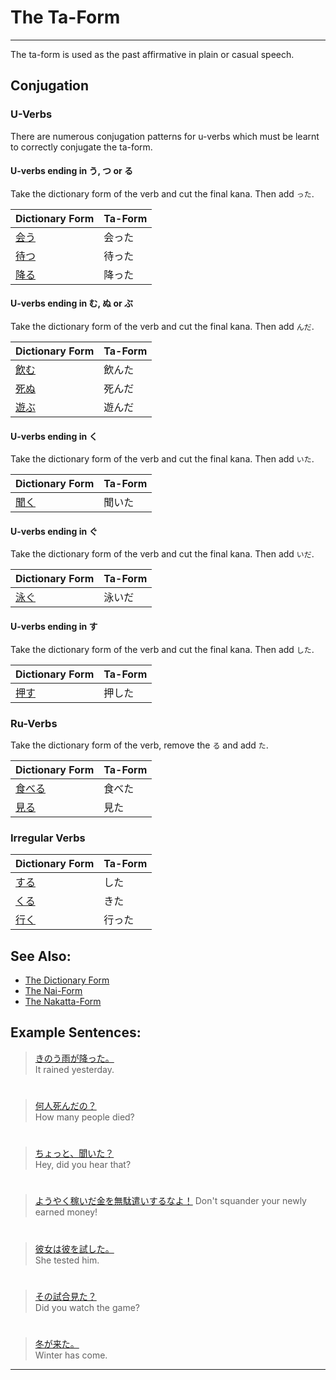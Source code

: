 # The Ta-Form
 ---
The ta-form is used as the past affirmative in plain or casual speech.

## Conjugation

### U-Verbs
There are numerous conjugation patterns for u-verbs which must be learnt to correctly conjugate the ta-form. 

#### U-verbs ending in う, つ or る
Take the dictionary form of the verb and cut the final kana. Then add `った`.

|Dictionary Form|Ta-Form|
|:--|:--|
|[会う]()|会った|
|[待つ]()|待った|
|[降る]()|降った|

#### U-verbs ending in む, ぬ or ぶ
Take the dictionary form of the verb and cut the final kana. Then add `んだ`.

|Dictionary Form|Ta-Form|
|:--|:--|
|[飲む]()|飲んた|
|[死ぬ]()|死んだ|
|[遊ぶ]()|遊んだ|

#### U-verbs ending in く
Take the dictionary form of the verb and cut the final kana. Then add `いた`.

|Dictionary Form|Ta-Form|
|:--|:--|
|[聞く]()|聞いた|

#### U-verbs ending in ぐ
Take the dictionary form of the verb and cut the final kana. Then add `いだ`.

|Dictionary Form|Ta-Form|
|:--|:--|
|[泳ぐ]()|泳いだ|

#### U-verbs ending in す
Take the dictionary form of the verb and cut the final kana. Then add `した`.

|Dictionary Form|Ta-Form|
|:--|:--|
|[押す]()|押した|

### Ru-Verbs
Take the dictionary form of the verb, remove the `る` and add `た`.

|Dictionary Form|Ta-Form|
|:--|:--|
|[食べる]()|食べた|
|[見る]()|見た|

### Irregular Verbs
|Dictionary Form|Ta-Form|
|:--|:--|
|[する](1157170)|した|
|[くる](1547720)|きた|
|[行く](1578850)|行った|

## See Also:
* [The Dictionary Form](verb-shortformpresentaffirmative)
* [The Nai-Form](verb-shortformpresentnegative)
* [The Nakatta-Form](verb-shortformpastnegative)

## Example Sentences:
> [きのう雨が降った。]()   
> It rained yesterday.

#

> [何人死んだの？]()  
> How many people died?

#

> [ちょっと、聞いた？]()  
> Hey, did you hear that?

#

> [ようやく稼いだ金を無駄遣いするなよ！]() 
> Don't squander your newly earned money!

#

> [彼女は彼を試した。]()  
> She tested him.

#

> [その試合見た？]()  
> Did you watch the game?

#

> [冬が来た。]()  
> Winter has come.

 ---
